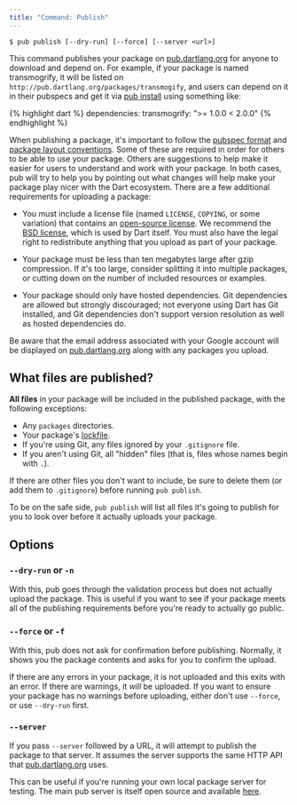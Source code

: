 ```yaml
---
title: "Command: Publish"
---
```


    $ pub publish [--dry-run] [--force] [--server <url>]

This command publishes your package on
[pub.dartlang.org](http://pub.dartlang.org) for anyone to download and depend
on. For example, if your package is named transmogrify, it will be listed on
`http://pub.dartlang.org/packages/transmogify`, and users can depend on it in
their pubspecs and get it via [pub install](pub-install.html) using something
like:

{% highlight dart %}
dependencies:
  transmogrify: ">= 1.0.0 < 2.0.0"
{% endhighlight %}

When publishing a package, it's important to follow the [pubspec
format](pubspec.html) and [package layout conventions](package-layout.html).
Some of these are required in order for others to be able to use your package.
Others are suggestions to help make it easier for users to understand and work
with your package. In both cases, pub will try to help you by pointing out what
changes will help make your package play nicer with the Dart ecosystem. There
are a few additional requirements for uploading a package:

* You must include a license file (named `LICENSE`, `COPYING`, or some
  variation) that contains an [open-source license](http://opensource.org/). We
  recommend the [BSD license](http://opensource.org/licenses/BSD-2-Clause),
  which is used by Dart itself. You must also have the legal right to
  redistribute anything that you upload as part of your package.

* Your package must be less than ten megabytes large after gzip compression. If
  it's too large, consider splitting it into multiple packages, or cutting down
  on the number of included resources or examples.

* Your package should only have hosted dependencies. Git dependencies are
  allowed but strongly discouraged; not everyone using Dart has Git installed,
  and Git dependencies don't support version resolution as well as hosted
  dependencies do.

Be aware that the email address associated with your Google account will be
displayed on [pub.dartlang.org](http://pub.dartlang.org) along with any packages
you upload.

## What files are published?

**All files** in your package will be included in the published package, with
the following exceptions:

* Any `packages` directories.
* Your package's [lockfile](glossary.html#lockfile).
* If you're using Git, any files ignored by your `.gitignore` file.
* If you aren't using Git, all "hidden" files (that is, files whose names begin
  with `.`).

If there are other files you don't want to include, be sure to delete them (or
add them to `.gitignore`) before running `pub publish`.

To be on the safe side, `pub publish` will list all files it's going to publish
for you to look over before it actually uploads your package.

## Options

### `--dry-run` or `-n`

With this, pub goes through the validation process but does not actually upload
the package. This is useful if you want to see if your package meets all of the
publishing requirements before you're ready to actually go public.

### `--force` or `-f`

With this, pub does not ask for confirmation before publishing. Normally, it
shows you the package contents and asks for you to confirm the upload.

If there are any errors in your package, it is not uploaded and this exits with
an error. If there are warnings, it *will* be uploaded. If you want to ensure
your package has no warnings before uploading, either don't use `--force`, or
use `--dry-run` first.

### `--server`

If you pass `--server` followed by a URL, it will attempt to publish the package to that server. It assumes the server supports the same HTTP API that
[pub.dartlang.org][pubsite] uses.

This can be useful if you're running your own local package server for testing.
The main pub server is itself open source and available [here][pub repo].

[pubsite]: http://pub.dartlang.org
[pub repo]: https://github.com/dart-lang/pub-dartlang
